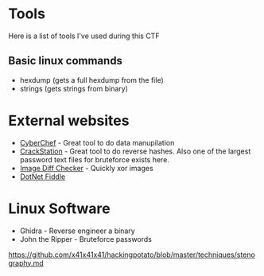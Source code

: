 # Tools

Here is a list of tools I've used during this CTF

## Basic linux commands

- hexdump (gets a full hexdump from the file)
- strings (gets strings from binary)

# External websites

- [CyberChef](https://gchq.github.io/CyberChef) - Great tool to do data manupilation
- [CrackStation](https://crackstation.net/) - Great tool to do reverse hashes. Also one of the largest password text files for bruteforce exists here. 
- [Image Diff Checker](https://www.diffchecker.com/image-compare/) - Quickly xor images 
- [DotNet Fiddle](https://dotnetfiddle.net/)

# Linux Software

- Ghidra - Reverse engineer a binary
- John the Ripper - Bruteforce passwords





https://github.com/x41x41x41/hackingpotato/blob/master/techniques/stenography.md